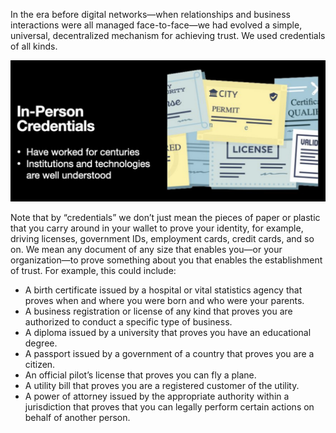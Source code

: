 In the era before digital networks—when relationships and business interactions were all managed face-to-face—we had evolved a simple, universal, decentralized mechanism for achieving trust. We used credentials of all kinds.

![creds](../images/inperson_cred.png)

Note that by “credentials” we don’t just mean the pieces of paper or plastic that you carry around in your wallet to prove your identity, for example, driving licenses, government IDs, employment cards, credit cards, and so on. We mean any document of any size that enables you—or your organization—to prove something about you that enables the establishment of trust. For example, this could include:

* A birth certificate issued by a hospital or vital statistics agency that proves when
and where you were born and who were your parents.
* A business registration or license of any kind that proves you are authorized to
conduct a specific type of business.
* A diploma issued by a university that proves you have an educational degree.
* A passport issued by a government of a country that proves you are a citizen.
* An official pilot’s license that proves you can fly a plane.
* A utility bill that proves you are a registered customer of the utility.
* A power of attorney issued by the appropriate authority within a jurisdiction that proves that you can legally perform certain actions on behalf of another person.
